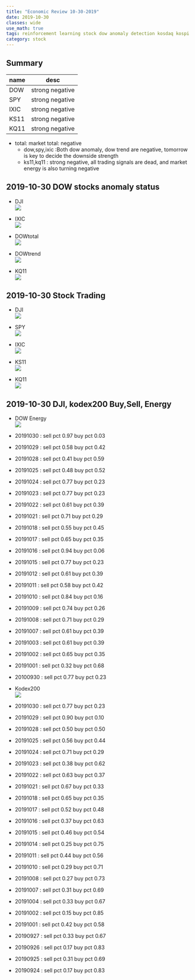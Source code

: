 ```yaml
---
title: "Economic Review 10-30-2019"
date: 2019-10-30
classes: wide
use_math: true
tags: reinforcement learning stock dow anomaly detection kosdaq kospi
category: stock
---
```


## Summary

|name|desc|
|--|--|
|DOW| strong negative|
|SPY| strong negative|
|IXIC| strong negative|
|KS11| strong negative |
|KQ11| strong negative |

- total: market total: negative
    - dow,spy,ixic :Both dow anomaly, dow trend are negative, tomorrow is key to decide the downside strength
    - ks11,kq11 : strong negative, all trading signals are dead, and market energy is also turning negative

## 2019-10-30 DOW stocks anomaly status
- DJI  
![](../../pictures/stock_analysis/20191030_dji.png)  

- IXIC  
![](../../pictures/stock_analysis/20191030_ixic.png)  

- DOWtotal  
![](../../pictures/stock_analysis/20191030_dowtotal.png)  

- DOWtrend  
![](../../pictures/stock_analysis/20191030_dji_trend.png)  

- KQ11  
![](../../pictures/stock_analysis/20191030_kq11.png)  



## 2019-10-30 Stock Trading
- DJI  
![](../../pictures/stock_analysis/20191030_dji_trade.png)  
- SPY  
![](../../pictures/stock_analysis/20191030_spy_trade.png)  
- IXIC  
![](../../pictures/stock_analysis/20191030_ixic_trade.png)  


- KS11  
![](../../pictures/stock_analysis/20191030_ks11_trade.png)  
- KQ11  
![](../../pictures/stock_analysis/20191030_kq11_trade.png)  


## 2019-10-30 DJI, kodex200 Buy,Sell, Energy
- DOW Energy  
![](../../pictures/stock_analysis/20191030_dji_energy.png)  

- 20191030 : sell pct 0.97 buy pct 0.03
- 20191029 : sell pct 0.58 buy pct 0.42
- 20191028 : sell pct 0.41 buy pct 0.59
- 20191025 : sell pct 0.48 buy pct 0.52
- 20191024 : sell pct 0.77 buy pct 0.23
- 20191023 : sell pct 0.77 buy pct 0.23
- 20191022 : sell pct 0.61 buy pct 0.39
- 20191021 : sell pct 0.71 buy pct 0.29
- 20191018 : sell pct 0.55 buy pct 0.45
- 20191017 : sell pct 0.65 buy pct 0.35
- 20191016 : sell pct 0.94 buy pct 0.06
- 20191015 : sell pct 0.77 buy pct 0.23
- 20191012 : sell pct 0.61 buy pct 0.39
- 20191011 : sell pct 0.58 buy pct 0.42
- 20191010 : sell pct 0.84 buy pct 0.16
- 20191009 : sell pct 0.74 buy pct 0.26
- 20191008 : sell pct 0.71 buy pct 0.29
- 20191007 : sell pct 0.61 buy pct 0.39
- 20191003 : sell pct 0.61 buy pct 0.39
- 20191002 : sell pct 0.65 buy pct 0.35
- 20191001 : sell pct 0.32 buy pct 0.68
- 20100930 : sell pct 0.77 buy pct 0.23

- Kodex200  
![](../../pictures/stock_analysis/20191030_kodex200_energy.png)  

- 20191030 : sell pct 0.77 buy pct 0.23
- 20191029 : sell pct 0.90 buy pct 0.10
- 20191028 : sell pct 0.50 buy pct 0.50
- 20191025 : sell pct 0.56 buy pct 0.44
- 20191024 : sell pct 0.71 buy pct 0.29
- 20191023 : sell pct 0.38 buy pct 0.62
- 20191022 : sell pct 0.63 buy pct 0.37
- 20191021 : sell pct 0.67 buy pct 0.33
- 20191018 : sell pct 0.65 buy pct 0.35
- 20191017 : sell pct 0.52 buy pct 0.48
- 20191016 : sell pct 0.37 buy pct 0.63
- 20191015 : sell pct 0.46 buy pct 0.54
- 20191014 : sell pct 0.25 buy pct 0.75
- 20191011 : sell pct 0.44 buy pct 0.56
- 20191010 : sell pct 0.29 buy pct 0.71
- 20191008 : sell pct 0.27 buy pct 0.73
- 20191007 : sell pct 0.31 buy pct 0.69
- 20191004 : sell pct 0.33 buy pct 0.67
- 20191002 : sell pct 0.15 buy pct 0.85
- 20191001 : sell pct 0.42 buy pct 0.58
- 20190927 : sell pct 0.33 buy pct 0.67
- 20190926 : sell pct 0.17 buy pct 0.83
- 20190925 : sell pct 0.31 buy pct 0.69
- 20190924 : sell pct 0.17 buy pct 0.83
